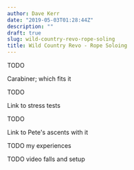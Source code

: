 ```yaml
---
author: Dave Kerr
date: "2019-05-03T01:28:44Z"
description: ""
draft: true
slug: wild-country-revo-rope-soling
title: Wild Country Revo - Rope Soloing
---
```



TODO

Carabiner; which fits it

TODO

Link to stress tests

TODO 

Link to Pete's ascents with it

TODO my experiences

TODO video falls and setup

